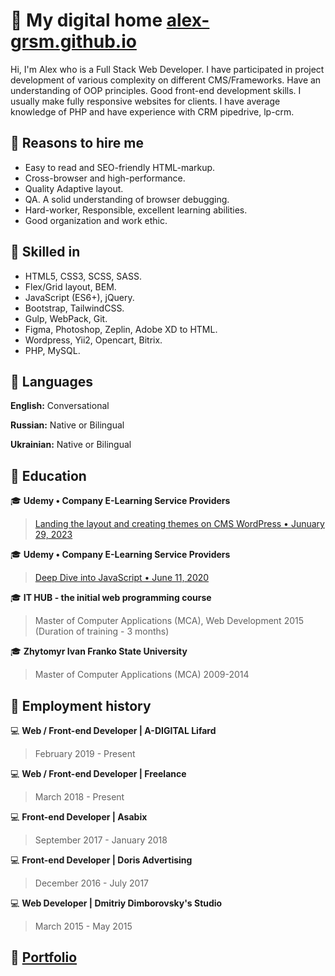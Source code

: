 # 👋 My digital home [alex-grsm.github.io](https://alex-grsm.github.io/)
Hi, I'm Alex who is a Full Stack Web Developer. 
I have participated in project development of various complexity on different CMS/Frameworks.
Have an understanding of OOP principles. Good front-end development skills. 
I usually make fully responsive websites for clients. 
I have average knowledge of PHP and have experience with CRM pipedrive, lp-crm.
## :open_file_folder: Reasons to hire me
- Easy to read and SEO-friendly HTML-markup.
- Cross-browser and high-performance.
- Quality Adaptive layout.
- QA. A solid understanding of browser debugging.
- Hard-worker, Responsible, excellent learning abilities.
- Good organization and work ethic.
## :open_file_folder: Skilled in
- HTML5, CSS3, SCSS, SASS.
- Flex/Grid layout, BEM.
- JavaScript (ES6+), jQuery.
- Bootstrap, TailwindCSS.
- Gulp, WebPack, Git.
- Figma, Photoshop, Zeplin, Adobe XD to HTML.
- Wordpress, Yii2, Opencart, Bitrix. 
- PHP, MySQL.
## :open_file_folder: Languages
__English:__ Conversational

__Russian:__ Native or Bilingual

__Ukrainian:__ Native or Bilingual
## :open_file_folder: Education
:mortar_board: __Udemy • Company E-Learning Service Providers__
>[Landing the layout and creating themes on CMS WordPress • Junuary 29, 2023](https://www.udemy.com/certificate/UC-783e32a2-4593-4fe4-ba8c-40ad159b9ce4/)

:mortar_board: __Udemy • Company E-Learning Service Providers__
>[Deep Dive into JavaScript • June 11, 2020](https://www.udemy.com/certificate/UC-3cc61397-efa2-47ed-afcd-bcfd9b3e6166/)

:mortar_board: __IT HUB - the initial web programming course__
>Master of Computer Applications (MCA), Web Development
2015 (Duration of training - 3 months)

:mortar_board: __Zhytomyr Ivan Franko State University__
>Master of Computer Applications (MCA)
2009-2014
## :open_file_folder: Employment history
:computer: __Web / Front-end Developer | A-DIGITAL Lifard__
> February 2019 - Present

:computer: __Web / Front-end Developer | Freelance__
> March 2018 - Present

:computer: __Front-end Developer | Asabix__
> September 2017 - January 2018

:computer: __Front-end Developer | Doris Advertising__
> December 2016 - July 2017

:computer: __Web Developer | Dmitriy Dimborovsky's Studio__
> March 2015 - May 2015
## :paperclip: [Portfolio](https://alex-grsm.github.io/)



<!--
**alex-grsm/alex-grsm** is a ✨ _special_ ✨ repository because its `README.md` (this file) appears on your GitHub profile.

Here are some ideas to get you started:

- 🔭 I’m currently working on ...
- 🌱 I’m currently learning ...
- 👯 I’m looking to collaborate on ...
- 🤔 I’m looking for help with ...
- 💬 Ask me about ...
- 📫 How to reach me: ...
- 😄 Pronouns: ...
- ⚡ Fun fact: ...
-->
